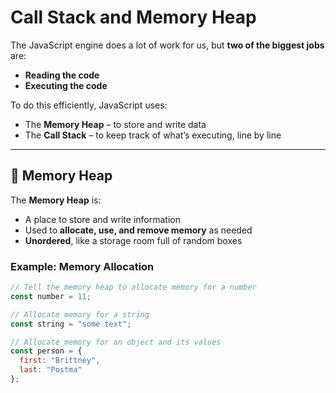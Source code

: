 # Call Stack and Memory Heap

The JavaScript engine does a lot of work for us, but **two of the biggest jobs** are:
- **Reading the code**
- **Executing the code**

To do this efficiently, JavaScript uses:
- The **Memory Heap** – to store and write data
- The **Call Stack** – to keep track of what’s executing, line by line

---

## 🧠 Memory Heap

The **Memory Heap** is:
- A place to store and write information
- Used to **allocate, use, and remove memory** as needed
- **Unordered**, like a storage room full of random boxes

### Example: Memory Allocation

```javascript
// Tell the memory heap to allocate memory for a number
const number = 11;

// Allocate memory for a string
const string = "some text";

// Allocate memory for an object and its values
const person = {
  first: "Brittney",
  last: "Postma"
};
